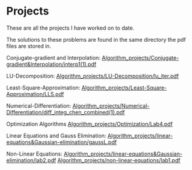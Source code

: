 # Projects
These are all the projects I have worked on to date.

The solutions to these problems are found in the same directory the pdf files are stored in.

Conjugate-gradient and Interpolation:
[Algorithm_projects/Conjugate-gradient&Interpolation/interp1(1).pdf](https://github.com/Ron530/Projects/blob/d84d83384ed4c5d4c0ba535e9f971e2431a40cc2/Algorithm_projects/Conjugate-gradient&Interpolation/interp1(1).pdf)

LU-Decomposition:
[Algorithm_projects/LU-Decomposition/lu_iter.pdf](https://github.com/Ron530/Projects/blob/efe66d28a4654e1ac5ef6277dead7f1edbce51ef/Algorithm_projects/LU-Decomposition/lu_iter.pdf)

Least-Square-Approximation:
[Algorithm_projects/Least-Square-Approximation/LLS.pdf](https://github.com/Ron530/Projects/blob/b5e83ac713ceb16219ac73aacc39cbf2f0b68ad0/Algorithm_projects/Least-Square-Approximation/LLS.pdf)

Numerical-Differentiation:
[Algorithm_projects/Numerical-Differentiation/diff_integ_chen_combined(1).pdf](https://github.com/Ron530/Projects/blob/f0527f887b74828cb696e5a97e491296c60cf4f0/Algorithm_projects/Numerical-Differentiation/diff_integ_chen_combined(1).pdf)

Optimization Algorithms
[Algorithm_projects/Optimization/Lab4.pdf](https://github.com/Ron530/Projects/blob/f0527f887b74828cb696e5a97e491296c60cf4f0/Algorithm_projects/Optimization/Lab4.pdf)

Linear Equations and Gauss Elimination:
[Algorithm_projects/linear-equations&Gaussian-elimination/gaussL.pdf](https://github.com/Ron530/Projects/blob/f0527f887b74828cb696e5a97e491296c60cf4f0/Algorithm_projects/linear-equations&Gaussian-elimination/gaussL.pdf)

Non-Linear Equations:
[Algorithm_projects/linear-equations&Gaussian-elimination/lab2.pdf](https://github.com/Ron530/Projects/blob/f0527f887b74828cb696e5a97e491296c60cf4f0/Algorithm_projects/linear-equations&Gaussian-elimination/lab2.pdf)
[Algorithm_projects/non-linear-equations/lab1.pdf](https://github.com/Ron530/Projects/blob/f0527f887b74828cb696e5a97e491296c60cf4f0/Algorithm_projects/non-linear-equations/lab1.pdf)

